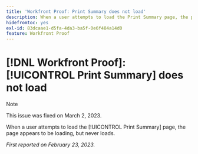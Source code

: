 ```yaml
---
title: 'Workfront Proof: Print Summary does not load'
description: When a user attempts to load the Print Summary page, the page appears to be loading, but never loads.
hidefromtoc: yes
exl-id: 83dcaae1-d5fa-4da3-ba5f-0e6f484a14d0
feature: Workfront Proof
---
```

# [!DNL Workfront Proof]: [!UICONTROL Print Summary] does not load

>[!NOTE]
>
>This issue was fixed on March 2, 2023.

When a user attempts to load the [!UICONTROL Print Summary] page, the page appears to be loading, but never loads.

_First reported on February 23, 2023._
